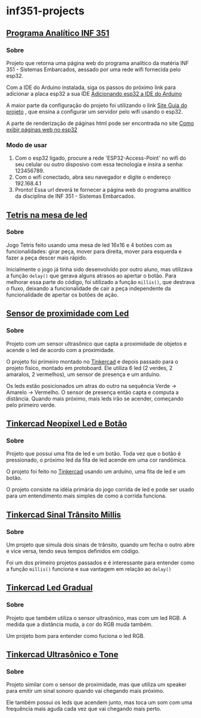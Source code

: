 # inf351-projects

## [Programa Analítico INF 351](https://github.com/PkNeves/inf351-projects/tree/main/esp32_wifi_INF351_analitic_program)
### Sobre
Projeto que retorna uma página web do programa analítico da matéria INF 351 - Sistemas Embarcados, aessado por uma rede wifi fornecida pelo esp32.

Com a IDE do Arduino instalada, siga os passos do próximo link para adicionar a placa esp32 a sua IDE [Adicionando esp32 a IDE do Arduino](https://randomnerdtutorials.com/installing-the-esp32-board-in-arduino-ide-windows-instructions/)

A maior parte da configuração do projeto foi utilizando o link [Site Guia do projeto](https://randomnerdtutorials.com/esp32-client-server-wi-fi/#:~:text=The%20ESP32%20server%20creates%20its,the%20ESP32%20server%20wireless%20network.) , que ensina a configurar um servidor pelo wifi usando o esp32.

A parte de renderização de páginas html pode ser encontrada no site [Como exibir páginas web no esp32](https://randomnerdtutorials.com/esp32-async-web-server-espasyncwebserver-library/)

### Modo de usar
 1. Com o esp32 ligado, procure a rede 'ESP32-Access-Point' no wifi do seu celular ou outro disposivo com essa tecnologia e insira a senha: 123456789.
 2. Com o wifi conectado, abra seu navegador e digite o endereço 192.168.4.1
 3. Pronto! Essa url deverá te fornecer a página web do programa analítico da disciplina de INF 351 - Sistemas Embarcados.

## [Tetris na mesa de led](https://github.com/PkNeves/inf351-projects/tree/main/mesa_led_tetris_millis)

### Sobre

Jogo Tetris feito usando uma mesa de led 16x16 e 4 botões com as funcionalidades: girar peça, mover para direita, mover para esquerda e fazer a peça descer mais rápido.

Inicialmente o jogo já tinha sido desenvolvido por outro aluno, mas utilizava a função `delay()` que gerava alguns atrasos ao apertar o botão. Para melhorar essa parte do código, foi utilizado a função `millis()`, que destrava o fluxo, deixando a funcionalidade de cair a peça independente da funcionalidade de apertar os botões de ação.

## [Sensor de proximidade com Led](https://github.com/PkNeves/inf351-projects/tree/main/sensor_de_proximidade_com_led)

### Sobre

Projeto com um sensor ultrasônico que capta a proximidade de objetos e acende o led de acordo com a proximidade.

O projeto foi primeiro montado no [Tinkercad](tinkercad.com) e depois passado para o projeto físico, montado em protoboard.
Ele utiliza 6 led (2 verdes, 2 amaralos, 2 vermelhos), um sensor de presença e um arduíno.

Os leds estão posicionados um atras do outro na sequência Verde -> Amarelo -> Vermelho. O sensor de presença então capta e computa a distância. Quando mais próximo, mais leds irão se acender, começando pelo primeiro verde.


## [Tinkercad Neopixel Led e Botão](https://github.com/PkNeves/inf351-projects/tree/main/tinkercad_neopixel_botao_caminha_led)

### Sobre

Projeto que possui uma fita de led e um botão. Toda vez que o botão é pressionado, o próximo led da fita de led acende em uma cor randômica.

O projeto foi feito no [Tinkercad](tinkercad.com) usando um arduíno, uma fita de led e um botão.

O projeto consiste na idéia primária do jogo corrida de led e pode ser usado para um entendimento mais simples de como a corrida funciona.

## [Tinkercad Sinal Trânsito Millis](https://github.com/PkNeves/inf351-projects/tree/main/tinkercad_sinal_transito_millis)

### Sobre

Um projeto que simula dois sinais de trânsito, quando um fecha o outro abre e vice versa, tendo seus tempos definidos em código.

Foi um dos primeiro projetos passados e é interessante para entender como a função `millis()` funciona e sua vantagem em relação ao `delay()`

## [Tinkercad Led Gradual](https://github.com/PkNeves/inf351-projects/tree/main/tinkercad_ultrasonico_led_gradual)

### Sobre

Projeto que também utiliza o sensor ultrasônico, mas com um led RGB. A medida que a distância muda, a cor do RGB muda também.

Um projeto bom para entender como fuciona o led RGB.

## [Tinkercad Ultrasônico e Tone](https://github.com/PkNeves/inf351-projects/tree/main/tinkercad_ultrasonico_sensor_proximidade_tone)

### Sobre

Projeto similar com o sensor de proximidade, mas que utiliza um speaker para emitir um sinal sonoro quando vai chegando mais próximo.

Ele também possui os leds que acendem junto, mas toca um som com uma frequência mais aguda cada vez que vai chegando mais perto.